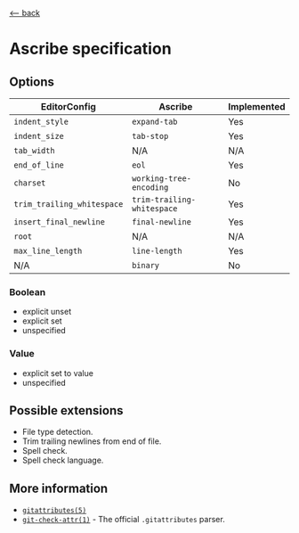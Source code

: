 <title>Ascribe spec</title>

[\<-- back](../)

# Ascribe specification

## Options

| EditorConfig               | Ascribe                    | Implemented |
|----------------------------|----------------------------|-------------|
| `indent_style`             | `expand-tab`               | Yes         |
| `indent_size`              | `tab-stop`                 | Yes         |
| `tab_width`                | N/A                        | N/A         |
| `end_of_line`              | `eol`                      | Yes         |
| `charset`                  | `working-tree-encoding`    | No          |
| `trim_trailing_whitespace` | `trim-trailing-whitespace` | Yes         |
| `insert_final_newline`     | `final-newline`            | Yes         |
| `root`                     | N/A                        | N/A         |
| `max_line_length`          | `line-length`              | Yes         |
| N/A                        | `binary`                   | No          |

### Boolean

- explicit unset
- explicit set
- unspecified

### Value

- explicit set to value
- unspecified

## Possible extensions

- File type detection.
- Trim trailing newlines from end of file.
- Spell check.
- Spell check language.

## More information

- [`gitattributes(5)`](https://www.git-scm.com/docs/gitattributes)
- [`git-check-attr(1)`](https://www.git-scm.com/docs/git-check-attr) - The official `.gitattributes` parser.
